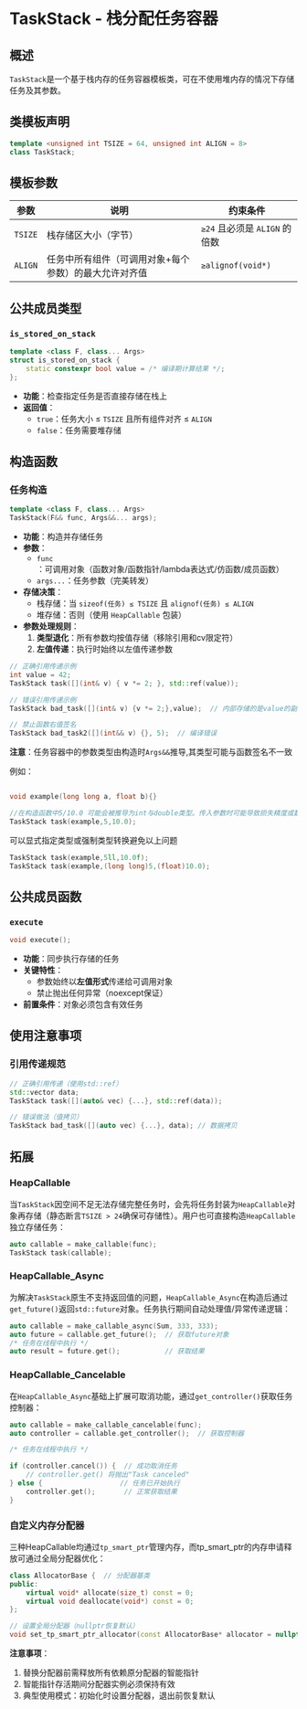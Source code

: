 # TaskStack - 栈分配任务容器

## 概述
`TaskStack`是一个基于栈内存的任务容器模板类，可在不使用堆内存的情况下存储任务及其参数。

## 类模板声明
```cpp
template <unsigned int TSIZE = 64, unsigned int ALIGN = 8>
class TaskStack;
```

## 模板参数
| 参数   | 说明                                                                 | 约束条件 |
|--------|----------------------------------------------------------------------|----------|
| `TSIZE` | 栈存储区大小（字节）                                                | `≥24` 且必须是 `ALIGN` 的倍数 |
| `ALIGN` | 任务中所有组件（可调用对象+每个参数）的最大允许对齐值               | `≥alignof(void*)` |

## 公共成员类型

### `is_stored_on_stack`
```cpp
template <class F, class... Args>
struct is_stored_on_stack {
    static constexpr bool value = /* 编译期计算结果 */;
};
```
- **功能**：检查指定任务是否直接存储在栈上
- **返回值**：
  - `true`：任务大小 ≤ `TSIZE` 且所有组件对齐 ≤ `ALIGN`
  - `false`：任务需要堆存储

## 构造函数

### 任务构造
```cpp
template <class F, class... Args>
TaskStack(F&& func, Args&&... args);
```
- **功能**：构造并存储任务
- **参数**：
  - `func`：可调用对象（函数对象/函数指针/lambda表达式/仿函数/成员函数）
  - `args...`：任务参数（完美转发）
- **存储决策**：
  - 栈存储：当 `sizeof(任务) ≤ TSIZE` 且 `alignof(任务) ≤ ALIGN`
  - 堆存储：否则（使用 `HeapCallable` 包装）
- **参数处理规则**：
  1. **类型退化**：所有参数均按值存储（移除引用和cv限定符）
  2. **左值传递**：执行时始终以左值传递参数

```cpp
// 正确引用传递示例
int value = 42;
TaskStack task([](int& v) { v *= 2; }, std::ref(value));

// 错误引用传递示例
TaskStack bad_task([](int& v) {v *= 2;},value);  // 内部存储的是value的副本

// 禁止函数右值签名
TaskStack bad_task2([](int&& v) {}, 5);  // 编译错误
```

**注意**：任务容器中的参数类型由构造时`Args&&`推导,其类型可能与函数签名不一致

例如：
```cpp

void example(long long a, float b){}

//在构造函数中5/10.0 可能会被推导为int与double类型。传入参数时可能导致损失精度或数据截断，需要尤为注意
TaskStack task(example,5,10.0);
```
可以显式指定类型或强制类型转换避免以上问题 
```cpp
TaskStack task(example,5ll,10.0f);
TaskStack task(example,(long long)5,(float)10.0);
```

## 公共成员函数

### `execute`
```cpp
void execute();
```
- **功能**：同步执行存储的任务
- **关键特性**：
  - 参数始终以**左值形式**传递给可调用对象
  - 禁止抛出任何异常（noexcept保证）
- **前置条件**：对象必须包含有效任务


## 使用注意事项

### 引用传递规范
```cpp
// 正确引用传递（使用std::ref）
std::vector data;
TaskStack task([](auto& vec) {...}, std::ref(data));

// 错误做法（值拷贝）
TaskStack bad_task([](auto vec) {...}, data); // 数据拷贝

```

## 拓展

### HeapCallable
当`TaskStack`因空间不足无法存储完整任务时，会先将任务封装为`HeapCallable`对象再存储（静态断言`TSIZE > 24`确保可存储性）。用户也可直接构造`HeapCallable`独立存储任务：
```cpp
auto callable = make_callable(func);
TaskStack task(callable);
```

### HeapCallable_Async
为解决`TaskStack`原生不支持返回值的问题，`HeapCallable_Async`在构造后通过`get_future()`返回`std::future`对象。任务执行期间自动处理值/异常传递逻辑：
```cpp
auto callable = make_callable_async(Sum, 333, 333);
auto future = callable.get_future();  // 获取future对象
/* 任务在线程中执行 */
auto result = future.get();           // 获取结果
```

### HeapCallable_Cancelable
在`HeapCallable_Async`基础上扩展可取消功能，通过`get_controller()`获取任务控制器：
```cpp
auto callable = make_callable_cancelable(func);
auto controller = callable.get_controller();  // 获取控制器

/* 任务在线程中执行 */

if (controller.cancel()) {  // 成功取消任务
    // controller.get() 将抛出"Task canceled"
} else {                   // 任务已开始执行
    controller.get();       // 正常获取结果
}
```

### 自定义内存分配器
三种HeapCallable均通过`tp_smart_ptr`管理内存，而tp_smart_ptr的内存申请释放可通过全局分配器优化：
```cpp
class AllocatorBase {  // 分配器基类
public:
    virtual void* allocate(size_t) const = 0;
    virtual void deallocate(void*) const = 0;
};

// 设置全局分配器（nullptr恢复默认）
void set_tp_smart_ptr_allocator(const AllocatorBase* allocator = nullptr);
```
**注意事项**：
1. 替换分配器前需释放所有依赖原分配器的智能指针
2. 智能指针存活期间分配器实例必须保持有效
3. 典型使用模式：初始化时设置分配器，退出前恢复默认
